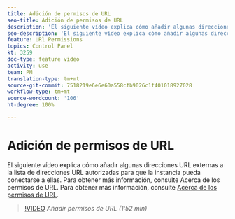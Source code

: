 ```yaml
---
title: Adición de permisos de URL
seo-title: Adición de permisos de URL
description: 'El siguiente vídeo explica cómo añadir algunas direcciones URL externas a la lista de direcciones URL autorizadas para que la instancia pueda conectarse a ellas.  '
seo-description: 'El siguiente vídeo explica cómo añadir algunas direcciones URL externas a la lista de direcciones URL autorizadas para que la instancia pueda conectarse a ellas. '
feature: URl Permissions
topics: Control Panel
kt: 3259
doc-type: feature video
activity: use
team: PM
translation-type: tm+mt
source-git-commit: 7518219e6e6e60a558cfb9026c1f401018927028
workflow-type: tm+mt
source-wordcount: '106'
ht-degree: 100%

---
```



# Adición de permisos de URL

El siguiente vídeo explica cómo añadir algunas direcciones URL externas a la lista de direcciones URL autorizadas para que la instancia pueda conectarse a ellas.  Para obtener más información, consulte Acerca de los permisos de URL. Para obtener más información, consulte [Acerca de los permisos de URL](https://helpx.adobe.com/es/campaign/kb/control-panel-instance-settings.html).

>[!VIDEO](https://video.tv.adobe.com/v/28149?quality=12)
*Añadir permisos de URL (1:52 min)*

